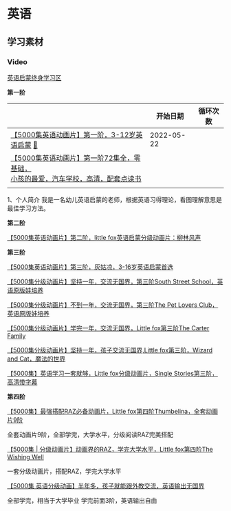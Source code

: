 # 英语

## 学习素材

### Video

[英语启蒙终身学习区](https://space.bilibili.com/450928891)

**第一阶**

|                                                              | 开始日期   | 循环次数 |
| ------------------------------------------------------------ | ---------- | -------- |
| [【5000集英语动画片】第一阶，3-12岁英语启蒙](https://www.bilibili.com/video/BV19a411b7gD) [📝]() | 2022-05-22 |          |
| [【5000集英语动画片】第一阶72集全，零基础，<br />小孩的最爱，汽车学校，高清，配套点读书](https://www.bilibili.com/video/BV1Ei4y1C7z9) |            |          |
|                                                              |            |          |



1、个人简介 我是一名幼儿英语启蒙的老师，根据英语习得理论，看图理解意思是最佳学习方法。

**第二阶**

[【5000集英语动画片】第二阶，little fox英语启蒙分级动画片：柳林风声](https://www.bilibili.com/video/BV1pL4y1T7SR)

**第三阶**

[【5000集英语动画片】第三阶，灰姑凉，3-16岁英语启蒙首选](https://www.bilibili.com/video/BV14R4y1V7wW)

[【5000集分级动画片】坚持一年，交流无国界，第三阶South Street School，英语原版娃培养](https://www.bilibili.com/video/BV1oL4y1c7jo?spm_id_from=333.999.0.0)

[【5000集分级动画片】不到一年，交流无国界，第三阶The Pet Lovers Club，英语原版娃培养](https://www.bilibili.com/video/BV1hU4y1U785?spm_id_from=333.999.0.0)

[【5000集分级动画片】学完一年，交流无国界，Little fox第三阶The Carter Family](https://www.bilibili.com/video/BV19F411T7tK?spm_id_from=333.999.0.0)

[【5000集分级动画片】坚持一年，孩子交流无国界,Little fox第三阶，Wizard and Cat，魔法的世界](https://www.bilibili.com/video/BV11A4y1S7mX?spm_id_from=333.999.0.0)

[【5000集】英语学习一套就够，Little fox分级动画片，Single Stories第三阶，高清带字幕](https://www.bilibili.com/video/BV15Y411c7ct?spm_id_from=333.999.0.0)

**第四阶**

[【5000集】最强搭配RAZ必备动画片，Little fox第四阶Thumbelina，全套动画片9阶](https://www.bilibili.com/video/BV14B4y1y76m?spm_id_from=333.999.0.0)

全套动画片9阶，全部学完，大学水平，分级阅读RAZ完美搭配

[【5000集 | 分级动画片】动画界的RAZ，学完大学水平，Little fox第四阶The Wishing Well](https://www.bilibili.com/video/BV1t541197cm?spm_id_from=333.999.0.0)

一套分级动画片，搭配RAZ，学完大学水平

[【5000集 英语分级动画】半年多，孩子就能跟外教交流，英语输出无国界](https://www.bilibili.com/video/BV1yU4y117fJ?spm_id_from=333.999.0.0)

全部学完，相当于大学毕业 学完前面3阶，英语输出自由

[]()

